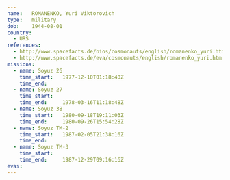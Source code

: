 ```yaml
---
name:	ROMANENKO, Yuri Viktorovich 
type:	military
dob:	1944-08-01
country:
  - URS
references:
  - http://www.spacefacts.de/bios/cosmonauts/english/romanenko_yuri.htm
  - http://www.spacefacts.de/eva/cosmonauts/english/romanenko_yuri.htm
missions:
  - name: Soyuz 26
    time_start:   1977-12-10T01:18:40Z
    time_end:     
  - name: Soyuz 27
    time_start:   
    time_end:     1978-03-16T11:18:48Z
  - name: Soyuz 38
    time_start:   1980-09-18T19:11:03Z
    time_end:     1980-09-26T15:54:28Z
  - name: Soyuz TM-2
    time_start:   1987-02-05T21:38:16Z
    time_end:     
  - name: Soyuz TM-3
    time_start:   
    time_end:     1987-12-29T09:16:16Z
evas:
---
```

